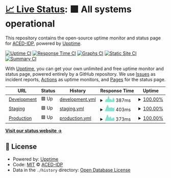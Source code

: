 # [📈 Live Status](https://ACED-IDP.github.io/status-monitor): <!--live status--> **🟩 All systems operational**

This repository contains the open-source uptime monitor and status page for [ACED-IDP](https://ACED-IDP.github.io/status-monitor), powered by [Upptime](https://github.com/upptime/upptime).

[![Uptime CI](https://github.com/ACED-IDP/status-monitor/workflows/Uptime%20CI/badge.svg)](https://github.com/ACED-IDP/status-monitor/actions?query=workflow%3A%22Uptime+CI%22)
[![Response Time CI](https://github.com/ACED-IDP/status-monitor/workflows/Response%20Time%20CI/badge.svg)](https://github.com/ACED-IDP/status-monitor/actions?query=workflow%3A%22Response+Time+CI%22)
[![Graphs CI](https://github.com/ACED-IDP/status-monitor/workflows/Graphs%20CI/badge.svg)](https://github.com/ACED-IDP/status-monitor/actions?query=workflow%3A%22Graphs+CI%22)
[![Static Site CI](https://github.com/ACED-IDP/status-monitor/workflows/Static%20Site%20CI/badge.svg)](https://github.com/ACED-IDP/status-monitor/actions?query=workflow%3A%22Static+Site+CI%22)
[![Summary CI](https://github.com/ACED-IDP/status-monitor/workflows/Summary%20CI/badge.svg)](https://github.com/ACED-IDP/status-monitor/actions?query=workflow%3A%22Summary+CI%22)

With [Upptime](https://upptime.js.org), you can get your own unlimited and free uptime monitor and status page, powered entirely by a GitHub repository. We use [Issues](https://github.com/ACED-IDP/status-monitor/issues) as incident reports, [Actions](https://github.com/ACED-IDP/status-monitor/actions) as uptime monitors, and [Pages](https://ACED-IDP.github.io/status-monitor) for the status page.

<!--start: status pages-->
<!-- This summary is generated by Upptime (https://github.com/upptime/upptime) -->
<!-- Do not edit this manually, your changes will be overwritten -->
<!-- prettier-ignore -->
| URL | Status | History | Response Time | Uptime |
| --- | ------ | ------- | ------------- | ------ |
| <img alt="" src="https://development.aced-idp.org/src/img/favicon.ico" height="13"> [Development](https://development.aced-idp.org) | 🟩 Up | [development.yml](https://github.com/ACED-IDP/status-monitor/commits/HEAD/history/development.yml) | <details><summary><img alt="Response time graph" src="./graphs/development/response-time-week.png" height="20"> 387ms</summary><br><a href="https://ACED-IDP.github.io/status-monitor/history/development"><img alt="Response time 494" src="https://img.shields.io/endpoint?url=https%3A%2F%2Fraw.githubusercontent.com%2FACED-IDP%2Fstatus-monitor%2FHEAD%2Fapi%2Fdevelopment%2Fresponse-time.json"></a><br><a href="https://ACED-IDP.github.io/status-monitor/history/development"><img alt="24-hour response time 511" src="https://img.shields.io/endpoint?url=https%3A%2F%2Fraw.githubusercontent.com%2FACED-IDP%2Fstatus-monitor%2FHEAD%2Fapi%2Fdevelopment%2Fresponse-time-day.json"></a><br><a href="https://ACED-IDP.github.io/status-monitor/history/development"><img alt="7-day response time 387" src="https://img.shields.io/endpoint?url=https%3A%2F%2Fraw.githubusercontent.com%2FACED-IDP%2Fstatus-monitor%2FHEAD%2Fapi%2Fdevelopment%2Fresponse-time-week.json"></a><br><a href="https://ACED-IDP.github.io/status-monitor/history/development"><img alt="30-day response time 414" src="https://img.shields.io/endpoint?url=https%3A%2F%2Fraw.githubusercontent.com%2FACED-IDP%2Fstatus-monitor%2FHEAD%2Fapi%2Fdevelopment%2Fresponse-time-month.json"></a><br><a href="https://ACED-IDP.github.io/status-monitor/history/development"><img alt="1-year response time 494" src="https://img.shields.io/endpoint?url=https%3A%2F%2Fraw.githubusercontent.com%2FACED-IDP%2Fstatus-monitor%2FHEAD%2Fapi%2Fdevelopment%2Fresponse-time-year.json"></a></details> | <details><summary><a href="https://ACED-IDP.github.io/status-monitor/history/development">100.00%</a></summary><a href="https://ACED-IDP.github.io/status-monitor/history/development"><img alt="All-time uptime 99.89%" src="https://img.shields.io/endpoint?url=https%3A%2F%2Fraw.githubusercontent.com%2FACED-IDP%2Fstatus-monitor%2FHEAD%2Fapi%2Fdevelopment%2Fuptime.json"></a><br><a href="https://ACED-IDP.github.io/status-monitor/history/development"><img alt="24-hour uptime 100.00%" src="https://img.shields.io/endpoint?url=https%3A%2F%2Fraw.githubusercontent.com%2FACED-IDP%2Fstatus-monitor%2FHEAD%2Fapi%2Fdevelopment%2Fuptime-day.json"></a><br><a href="https://ACED-IDP.github.io/status-monitor/history/development"><img alt="7-day uptime 100.00%" src="https://img.shields.io/endpoint?url=https%3A%2F%2Fraw.githubusercontent.com%2FACED-IDP%2Fstatus-monitor%2FHEAD%2Fapi%2Fdevelopment%2Fuptime-week.json"></a><br><a href="https://ACED-IDP.github.io/status-monitor/history/development"><img alt="30-day uptime 99.95%" src="https://img.shields.io/endpoint?url=https%3A%2F%2Fraw.githubusercontent.com%2FACED-IDP%2Fstatus-monitor%2FHEAD%2Fapi%2Fdevelopment%2Fuptime-month.json"></a><br><a href="https://ACED-IDP.github.io/status-monitor/history/development"><img alt="1-year uptime 99.89%" src="https://img.shields.io/endpoint?url=https%3A%2F%2Fraw.githubusercontent.com%2FACED-IDP%2Fstatus-monitor%2FHEAD%2Fapi%2Fdevelopment%2Fuptime-year.json"></a></details>
| <img alt="" src="https://icons.duckduckgo.com/ip3/staging.aced-idp.org.ico" height="13"> [Staging](https://staging.aced-idp.org) | 🟩 Up | [staging.yml](https://github.com/ACED-IDP/status-monitor/commits/HEAD/history/staging.yml) | <details><summary><img alt="Response time graph" src="./graphs/staging/response-time-week.png" height="20"> 403ms</summary><br><a href="https://ACED-IDP.github.io/status-monitor/history/staging"><img alt="Response time 396" src="https://img.shields.io/endpoint?url=https%3A%2F%2Fraw.githubusercontent.com%2FACED-IDP%2Fstatus-monitor%2FHEAD%2Fapi%2Fstaging%2Fresponse-time.json"></a><br><a href="https://ACED-IDP.github.io/status-monitor/history/staging"><img alt="24-hour response time 583" src="https://img.shields.io/endpoint?url=https%3A%2F%2Fraw.githubusercontent.com%2FACED-IDP%2Fstatus-monitor%2FHEAD%2Fapi%2Fstaging%2Fresponse-time-day.json"></a><br><a href="https://ACED-IDP.github.io/status-monitor/history/staging"><img alt="7-day response time 403" src="https://img.shields.io/endpoint?url=https%3A%2F%2Fraw.githubusercontent.com%2FACED-IDP%2Fstatus-monitor%2FHEAD%2Fapi%2Fstaging%2Fresponse-time-week.json"></a><br><a href="https://ACED-IDP.github.io/status-monitor/history/staging"><img alt="30-day response time 403" src="https://img.shields.io/endpoint?url=https%3A%2F%2Fraw.githubusercontent.com%2FACED-IDP%2Fstatus-monitor%2FHEAD%2Fapi%2Fstaging%2Fresponse-time-month.json"></a><br><a href="https://ACED-IDP.github.io/status-monitor/history/staging"><img alt="1-year response time 396" src="https://img.shields.io/endpoint?url=https%3A%2F%2Fraw.githubusercontent.com%2FACED-IDP%2Fstatus-monitor%2FHEAD%2Fapi%2Fstaging%2Fresponse-time-year.json"></a></details> | <details><summary><a href="https://ACED-IDP.github.io/status-monitor/history/staging">100.00%</a></summary><a href="https://ACED-IDP.github.io/status-monitor/history/staging"><img alt="All-time uptime 99.98%" src="https://img.shields.io/endpoint?url=https%3A%2F%2Fraw.githubusercontent.com%2FACED-IDP%2Fstatus-monitor%2FHEAD%2Fapi%2Fstaging%2Fuptime.json"></a><br><a href="https://ACED-IDP.github.io/status-monitor/history/staging"><img alt="24-hour uptime 100.00%" src="https://img.shields.io/endpoint?url=https%3A%2F%2Fraw.githubusercontent.com%2FACED-IDP%2Fstatus-monitor%2FHEAD%2Fapi%2Fstaging%2Fuptime-day.json"></a><br><a href="https://ACED-IDP.github.io/status-monitor/history/staging"><img alt="7-day uptime 100.00%" src="https://img.shields.io/endpoint?url=https%3A%2F%2Fraw.githubusercontent.com%2FACED-IDP%2Fstatus-monitor%2FHEAD%2Fapi%2Fstaging%2Fuptime-week.json"></a><br><a href="https://ACED-IDP.github.io/status-monitor/history/staging"><img alt="30-day uptime 100.00%" src="https://img.shields.io/endpoint?url=https%3A%2F%2Fraw.githubusercontent.com%2FACED-IDP%2Fstatus-monitor%2FHEAD%2Fapi%2Fstaging%2Fuptime-month.json"></a><br><a href="https://ACED-IDP.github.io/status-monitor/history/staging"><img alt="1-year uptime 99.98%" src="https://img.shields.io/endpoint?url=https%3A%2F%2Fraw.githubusercontent.com%2FACED-IDP%2Fstatus-monitor%2FHEAD%2Fapi%2Fstaging%2Fuptime-year.json"></a></details>
| <img alt="" src="https://icons.duckduckgo.com/ip3/aced-idp.org.ico" height="13"> [Production](https://aced-idp.org) | 🟩 Up | [production.yml](https://github.com/ACED-IDP/status-monitor/commits/HEAD/history/production.yml) | <details><summary><img alt="Response time graph" src="./graphs/production/response-time-week.png" height="20"> 373ms</summary><br><a href="https://ACED-IDP.github.io/status-monitor/history/production"><img alt="Response time 387" src="https://img.shields.io/endpoint?url=https%3A%2F%2Fraw.githubusercontent.com%2FACED-IDP%2Fstatus-monitor%2FHEAD%2Fapi%2Fproduction%2Fresponse-time.json"></a><br><a href="https://ACED-IDP.github.io/status-monitor/history/production"><img alt="24-hour response time 572" src="https://img.shields.io/endpoint?url=https%3A%2F%2Fraw.githubusercontent.com%2FACED-IDP%2Fstatus-monitor%2FHEAD%2Fapi%2Fproduction%2Fresponse-time-day.json"></a><br><a href="https://ACED-IDP.github.io/status-monitor/history/production"><img alt="7-day response time 373" src="https://img.shields.io/endpoint?url=https%3A%2F%2Fraw.githubusercontent.com%2FACED-IDP%2Fstatus-monitor%2FHEAD%2Fapi%2Fproduction%2Fresponse-time-week.json"></a><br><a href="https://ACED-IDP.github.io/status-monitor/history/production"><img alt="30-day response time 395" src="https://img.shields.io/endpoint?url=https%3A%2F%2Fraw.githubusercontent.com%2FACED-IDP%2Fstatus-monitor%2FHEAD%2Fapi%2Fproduction%2Fresponse-time-month.json"></a><br><a href="https://ACED-IDP.github.io/status-monitor/history/production"><img alt="1-year response time 387" src="https://img.shields.io/endpoint?url=https%3A%2F%2Fraw.githubusercontent.com%2FACED-IDP%2Fstatus-monitor%2FHEAD%2Fapi%2Fproduction%2Fresponse-time-year.json"></a></details> | <details><summary><a href="https://ACED-IDP.github.io/status-monitor/history/production">100.00%</a></summary><a href="https://ACED-IDP.github.io/status-monitor/history/production"><img alt="All-time uptime 99.80%" src="https://img.shields.io/endpoint?url=https%3A%2F%2Fraw.githubusercontent.com%2FACED-IDP%2Fstatus-monitor%2FHEAD%2Fapi%2Fproduction%2Fuptime.json"></a><br><a href="https://ACED-IDP.github.io/status-monitor/history/production"><img alt="24-hour uptime 100.00%" src="https://img.shields.io/endpoint?url=https%3A%2F%2Fraw.githubusercontent.com%2FACED-IDP%2Fstatus-monitor%2FHEAD%2Fapi%2Fproduction%2Fuptime-day.json"></a><br><a href="https://ACED-IDP.github.io/status-monitor/history/production"><img alt="7-day uptime 100.00%" src="https://img.shields.io/endpoint?url=https%3A%2F%2Fraw.githubusercontent.com%2FACED-IDP%2Fstatus-monitor%2FHEAD%2Fapi%2Fproduction%2Fuptime-week.json"></a><br><a href="https://ACED-IDP.github.io/status-monitor/history/production"><img alt="30-day uptime 100.00%" src="https://img.shields.io/endpoint?url=https%3A%2F%2Fraw.githubusercontent.com%2FACED-IDP%2Fstatus-monitor%2FHEAD%2Fapi%2Fproduction%2Fuptime-month.json"></a><br><a href="https://ACED-IDP.github.io/status-monitor/history/production"><img alt="1-year uptime 99.80%" src="https://img.shields.io/endpoint?url=https%3A%2F%2Fraw.githubusercontent.com%2FACED-IDP%2Fstatus-monitor%2FHEAD%2Fapi%2Fproduction%2Fuptime-year.json"></a></details>

<!--end: status pages-->

[**Visit our status website →**](https://ACED-IDP.github.io/status-monitor)

## 📄 License

- Powered by: [Upptime](https://github.com/upptime/upptime)
- Code: [MIT](./LICENSE) © [ACED-IDP](https://ACED-IDP.github.io/status-monitor)
- Data in the `./history` directory: [Open Database License](https://opendatacommons.org/licenses/odbl/1-0/)
